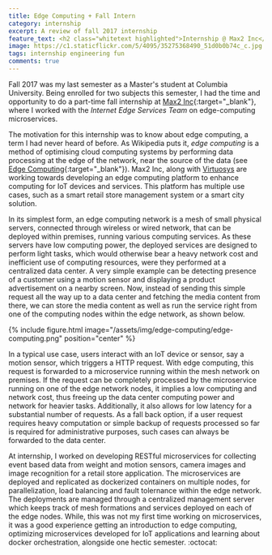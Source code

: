 ```yaml
---
title: Edge Computing + Fall Intern
category: internship
excerpt: A review of fall 2017 internship
feature_text: <h2 class="whitetext highlighted">Internship @ Max2 Inc</h2><span class="whitetext highlighted">A review of Fall 2017 internship</span>
image: https://c1.staticflickr.com/5/4095/35275368490_51d0b0b74c_c.jpg
tags: internship engineering fun
comments: true
---
```


Fall 2017 was my last semester as a Master's student at Columbia University. Being enrolled for two subjects this semester, I had the time and opportunity to do a part-time fall internship at [Max2 Inc](https://www.max2.com){:target="_blank"}, where I worked with the *Internet Edge Services Team* on edge-computing microservices.

The motivation for this internship was to know about edge computing, a term I had never heard of before. As Wikipedia puts it, *edge computing* is a method of optimising cloud computing systems by performing data processing at the edge of the network, near the source of the data (see [Edge Computing](https://en.wikipedia.org/wiki/Edge_computing){:target="_blank"}). Max2 Inc, along with [Virtuosys](http://www.virtuosys.com/) are working towards developing an edge computing platform to enhance computing for IoT devices and services. This platform has multiple use cases, such as a smart retail store management system or a smart city solution.

In its simplest form, an edge computing network is a mesh of small physical servers, connected through wireless or wired network, that can be deployed within premises, running various computing services. As these servers have low computing power, the deployed services are designed to perform light tasks, which would otherwise bear a heavy network cost and inefficient use of computing resources, were they performed at a centralized data center. A very simple example can be detecting presence of a customer using a motion sensor and displaying a product advertisement on a nearby screen. Now, instead of sending this simple request all the way up to a data center and fetching the media content from there, we can store the media content as well as run the service right from one of the computing nodes within the edge network, as shown below.

{% include figure.html image="/assets/img/edge-computing/edge-computing.png" position="center" %}

In a typical use case, users interact with an IoT device or sensor, say a motion sensor, which triggers a HTTP request. With edge computing, this request is forwarded to a microservice running within the mesh network on premises. If the request can be completely processed by the microservice running on one of the edge network nodes, it implies a low computing and network cost, thus freeing up the data center computing power and network for heavier tasks. Additionally, it also allows for low latency for a substantial number of requests. As a fall back option, if a user request requires heavy computation or simple backup of requests processed so far is required for administrative purposes, such cases can always be forwarded to the data center.

At internship, I worked on developing RESTful microservices for collecting event based data from weight and motion sensors, camera images and image recognition for a retail store application. The microservices are deployed and replicated as dockerized containers on multiple nodes, for parallelization, load balancing and fault tolernance within the edge network. The deployments are managed through a centralized management server which keeps track of mesh formations and services deployed on each of the edge nodes. While, this was not my first time working on microservices, it was a good experience getting an introduction to edge computing, optimizing microservices developed for IoT applications and learning about docker orchestration, alongside one hectic semester. :octocat:

